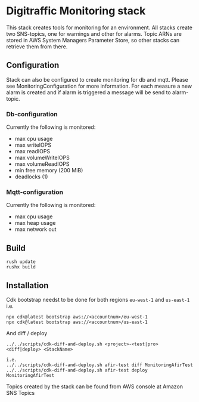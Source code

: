 # Digitraffic Monitoring stack

This stack creates tools for monitoring for an environment. All stacks create
two SNS-topics, one for warnings and other for alarms. Topic ARNs are stored in
AWS System Managers Parameter Store, so other stacks can retrieve them from
there.

## Configuration

Stack can also be configured to create monitoring for db and mqtt. Please see
MonitoringConfiguration for more information. For each measure a new alarm is
created and if alarm is triggered a message will be send to alarm-topic.

### Db-configuration

Currently the following is monitored:

- max cpu usage
- max writeIOPS
- max readIOPS
- max volumeWriteIOPS
- max volumeReadIOPS
- min free memory (200 MiB)
- deadlocks (1)

### Mqtt-configuration

Currently the following is monitored:

- max cpu usage
- max heap usage
- max network out

## Build

    rush update
    rushx build

## Installation

Cdk bootstrap needst to be done for both regions `eu-west-1` and `us-east-1`
i.e.

```
npx cdk@latest bootstrap aws://<accountnum>/eu-west-1
npx cdk@latest bootstrap aws://<accountnum>/us-east-1
```

And diff / deploy

```
../../scripts/cdk-diff-and-deploy.sh <project>-<test|pro> <diff|deploy> <StackName>

i.e.
../../scripts/cdk-diff-and-deploy.sh afir-test diff MonitoringAfirTest
../../scripts/cdk-diff-and-deploy.sh afir-test deploy MonitoringAfirTest
```

Topics created by the stack can be found from AWS console at Amazon SNS Topics
